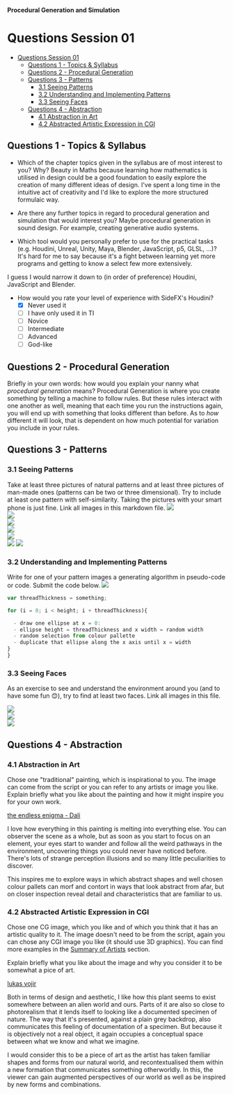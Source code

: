 **Procedural Generation and Simulation**

# Questions Session 01

- [Questions Session 01](#questions-session-01)
  - [Questions 1 - Topics & Syllabus](#questions-1---topics--syllabus)
  - [Questions 2 - Procedural Generation](#questions-2---procedural-generation)
  - [Questions 3 - Patterns](#questions-3---patterns)
    - [3.1 Seeing Patterns](#31-seeing-patterns)
    - [3.2 Understanding and Implementing Patterns](#32-understanding-and-implementing-patterns)
    - [3.3 Seeing Faces](#33-seeing-faces)
  - [Questions 4 - Abstraction](#questions-4---abstraction)
    - [4.1 Abstraction in Art](#41-abstraction-in-art)
    - [4.2 Abstracted Artistic Expression in CGI](#42-abstracted-artistic-expression-in-cgi)

## Questions 1 - Topics & Syllabus

* Which of the chapter topics given in the syllabus are of most interest to you? Why?
Beauty in Maths because learning how mathematics is utilised in design could be a good foundation to easily explore the creation of many different ideas of design. I've spent a long time in the intuitive act of creativity and I'd like to explore the more structured formulaic way.

* Are there any further topics in regard to procedural generation and simulation that would interest you?
Maybe procedural generation in sound design. For example, creating generative audio systems.

* Which tool would you personally prefer to use for the practical tasks (e.g. Houdini, Unreal, Unity, Maya, Blender, JavaScript, p5, GLSL, ...)?
It's hard for me to say because it's a fight between learning yet more programs and getting to know a select few more extensively.

I guess I would narrow it down to (in order of preference) Houdini, JavaScript and Blender.

* How would you rate your level of experience with SideFX's Houdini?
    * [x] Never used it
    * [ ] I have only used it in TI
    * [ ] Novice
    * [ ] Intermediate
    * [ ] Advanced
    * [ ] God-like

## Questions 2 - Procedural Generation

Briefly in your own words: how would you explain your nanny what *procedural generation* means? 
Procedural Generation is where you create something by telling a machine to follow rules. But these rules interact with one another as well, meaning that each time you run the instructions again, you will end up with something that looks different than before. As to *how* different it will look, that is dependent on how much potential for variation you include in your rules. 

## Questions 3 - Patterns

### 3.1 Seeing Patterns

Take at least three pictures of natural patterns and at least three pictures of man-made ones (patterns can be two or three dimensional). Try to include at least one pattern with self-similarity. Taking the pictures with your smart phone is just fine. Link all images in this markdown file.
![](media/img_0.png)   
![](media/img_1.png)   
![](media/img_2.png)   
![](media/img_3.png)   
![](media/img_5.png)   
![](media/img_6.png)
![](media/img_09.png)

### 3.2 Understanding and Implementing Patterns

Write for one of your pattern images a generating algorithm in pseudo-code or code. Submit the code below.
![](media/img_6.png)

```js
var threadThickness = something; 

for (i = 0; i < height; i + threadThickness){

  - draw one ellipse at x = 0: 
  - ellipse height = threadThickness and x width = random width
  - random selection from colour pallette 
  - duplicate that ellipse along the x axis until x = width
}
}
```

### 3.3 Seeing Faces

As an exercise to see and understand the environment around you (and to have some fun 😊), try to find at least two faces. Link all images in this file.

![](media/img_07.png)   
![](media/img_08.png)   
![](media/img_10.png)

## Questions 4 - Abstraction

### 4.1 Abstraction in Art

Chose one "traditional" painting, which is inspirational to you. The image can come from the script or you can refer to any artists or image you like.  
Explain briefly what you like about the painting and how it might inspire you for your own work.

[the endless enigma - Dali](https://storage.googleapis.com/hippostcard/p/6ff043d2dda1d05905a66c3ac9afbea7.jpg)

I love how everything in this painting is melting into everything else. You can observer the scene as a whole, but as soon as you start to focus on an element, your eyes start to wander and follow all the weird pathways in the environment, uncovering things you could never have noticed before. There's lots of strange perception illusions and so many little peculiarities to discover.

This inspires me to explore ways in which abstract shapes and well chosen colour pallets can morf and contort in ways that look abstract from afar, but on closer inspection reveal detail and characteristics that are familiar to us. 



### 4.2 Abstracted Artistic Expression in CGI

Chose one CG image, which you like and of which you think that it has an artistic quality to it. The image doesn't need to be from the script, again you can chose any CGI image you like (it should use 3D graphics). You can find more examples in the [Summary of Artists](../../02_scripts/pgs_ss22_01_intro_script.md#summary-of-artists) section.  

Explain briefly what you like about the image and why you consider it to be somewhat a pice of art. 

[lukas vojir](https://ctechfilmuniversity.github.io/lecture_procedural_generation_and_simulation/02_scripts/img/01/cgi_05c.jpg)

Both in terms of design and aesthetic, I like how this plant seems to exist somewhere between an alien world and ours. Parts of it are also so close to photorealism that it lends itself to looking like a documented specimen of nature. The way that it's presented, against a plain grey backdrop, also communicates this feeling of documentation of a specimen. But because it is objectively not a real object, it again occupies a conceptual space between what we know and what we imagine. 

I would consider this to be a piece of art as the artist has taken familiar shapes and forms from our natural world, and recontextualised them within a new formation that communicates something otherworldly. In this, the viewer can gain augmented perspectives of our world as well as be inspired by new forms and combinations. 